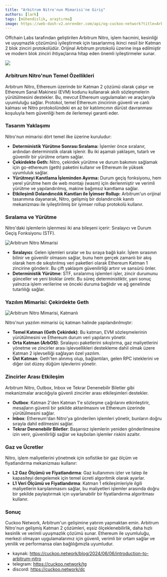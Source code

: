 ```yaml
---
title: "Arbitrum Nitro'nun Mimarisi'ne Giriş"
authors: [lark]
tags: [mühendislik, araştırma]
image: https://web-dash-v2.onrender.com/api/og-cuckoo-network?title=Arbitrum%20Nitro'nun%20Mimarisi'ne%20Giriş
---
```


Offchain Labs tarafından geliştirilen Arbitrum Nitro, işlem hacmini, kesinliği ve uyuşmazlık çözümünü iyileştirmek için tasarlanmış ikinci nesil bir Katman 2 blok zinciri protokolüdür. Orijinal Arbitrum protokolü üzerine inşa edilmiştir ve modern blok zinciri ihtiyaçlarına hitap eden önemli iyileştirmeler sunar.

![](https://cuckoo-network.b-cdn.net/introduction-to-arbitrum-nitro.webp)

### Arbitrum Nitro'nun Temel Özellikleri

Arbitrum Nitro, Ethereum üzerinde bir Katman 2 çözümü olarak çalışır ve Ethereum Sanal Makinesi (EVM) kodunu kullanarak akıllı sözleşmelerin yürütülmesini destekler. Bu, mevcut Ethereum uygulamaları ve araçlarıyla uyumluluğu sağlar. Protokol, temel Ethereum zincirinin güvenli ve canlı kalması ve Nitro protokolündeki en az bir katılımcının dürüst davranması koşuluyla hem güvenliği hem de ilerlemeyi garanti eder.

### Tasarım Yaklaşımı

Nitro'nun mimarisi dört temel ilke üzerine kuruludur:

- **Deterministik Yürütme Sonrası Sıralama:** İşlemler önce sıralanır, ardından deterministik olarak işlenir. Bu iki aşamalı yaklaşım, tutarlı ve güvenilir bir yürütme ortamı sağlar.
- **Çekirdekte Geth:** Nitro, çekirdek yürütme ve durum bakımını sağlamak için go-ethereum (geth) paketini kullanır ve Ethereum ile yüksek uyumluluk sağlar.
- **Yürütmeyi Kanıtlama İşleminden Ayırma:** Durum geçiş fonksiyonu, hem yerel yürütme hem de web montajı (wasm) için derlenmiştir ve verimli yürütme ve yapılandırılmış, makine bağımsız kanıtlama sağlar.
- **Etkileşimli Dolandırıcılık Kanıtları ile İyimser Rollup:** Arbitrum'un orijinal tasarımına dayanarak, Nitro, gelişmiş bir dolandırıcılık kanıtı mekanizması ile iyileştirilmiş bir iyimser rollup protokolü kullanır.

### Sıralama ve Yürütme

Nitro'daki işlemlerin işlenmesi iki ana bileşeni içerir: Sıralayıcı ve Durum Geçiş Fonksiyonu (STF).

![Arbitrum Nitro Mimarisi](https://tp-misc.b-cdn.net/blockeden/arbitrum-nitro.webp "Arbitrum Nitro Mimarisi")

- **Sıralayıcı**: Gelen işlemleri sıralar ve bu sıraya bağlı kalır. İşlem sırasının bilinir ve güvenilir olmasını sağlar, bunu hem gerçek zamanlı bir akış olarak hem de sıkıştırılmış veri paketleri olarak Ethereum Katman 1 zincirine gönderir. Bu çift yaklaşım güvenilirliği artırır ve sansürü önler.
- **Deterministik Yürütme**: STF, sıralanmış işlemleri işler, zincir durumunu günceller ve yeni bloklar üretir. Bu süreç deterministiktir, yani sonuç yalnızca işlem verilerine ve önceki duruma bağlıdır ve ağ genelinde tutarlılığı sağlar.

### Yazılım Mimarisi: Çekirdekte Geth

![Arbitrum Nitro Mimarisi, Katmanlı](https://tp-misc.b-cdn.net/blockeden/arbitrum-nitro-architecture-layered.webp "Arbitrum Nitro Mimarisi, Katmanlı")

Nitro'nun yazılım mimarisi üç katman halinde yapılandırılmıştır:

- **Temel Katman (Geth Çekirdek)**: Bu katman, EVM sözleşmelerinin yürütülmesini ve Ethereum durum veri yapılarını yönetir.
- **Orta Katman (ArbOS)**: Sıralayıcı paketlerini sıkıştırma, gaz maliyetlerini yönetme ve zincirler arası işlevsellikleri destekleme dahil olmak üzere Katman 2 işlevselliği sağlayan özel yazılım.
- **Üst Katman**: Geth'ten alınmış olup, bağlantıları, gelen RPC isteklerini ve diğer üst düzey düğüm işlevlerini yönetir.

### Zincirler Arası Etkileşim

Arbitrum Nitro, Outbox, Inbox ve Tekrar Denenebilir Biletler gibi mekanizmalar aracılığıyla güvenli zincirler arası etkileşimleri destekler.

- **Outbox**: Katman 2'den Katman 1'e sözleşme çağrılarını etkinleştirir, mesajların güvenli bir şekilde aktarılmasını ve Ethereum üzerinde yürütülmesini sağlar.
- **Inbox**: Ethereum'dan Nitro'ya gönderilen işlemleri yönetir, bunların doğru sırayla dahil edilmesini sağlar.
- **Tekrar Denenebilir Biletler**: Başarısız işlemlerin yeniden gönderilmesine izin verir, güvenilirliği sağlar ve kaybolan işlemler riskini azaltır.

### Gaz ve Ücretler

Nitro, işlem maliyetlerini yönetmek için sofistike bir gaz ölçüm ve fiyatlandırma mekanizması kullanır:

- **L2 Gaz Ölçümü ve Fiyatlandırma**: Gaz kullanımını izler ve talep ile kapasiteyi dengelemek için temel ücreti algoritmik olarak ayarlar.
- **L1 Veri Ölçümü ve Fiyatlandırma**: Katman 1 etkileşimleriyle ilgili maliyetlerin karşılanmasını sağlar, bu maliyetleri işlemler arasında doğru bir şekilde paylaştırmak için uyarlanabilir bir fiyatlandırma algoritması kullanır.

### Sonuç

Cuckoo Network, Arbitrum'un gelişimine yatırım yapmaktan emin. Arbitrum Nitro'nun gelişmiş Katman 2 çözümleri, eşsiz ölçeklenebilirlik, daha hızlı kesinlik ve verimli uyuşmazlık çözümü sunar. Ethereum ile uyumluluğu, merkezi olmayan uygulamalarımız için güvenli, verimli bir ortam sağlar ve yenilik ve performansa olan bağlılığımızla uyumludur.


- kaynak: https://cuckoo.network/blog/2024/06/06/introduction-to-arbitrum-nitro
- telegram: https://cuckoo.network/tg
- discord: https://cuckoo.network/dc